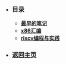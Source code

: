 <!-- 导航栏 -->

* ### 目录

    * [<b>最早的笔记</b>](/blog/study/老笔记/1_linux整理.md)
    * [<b>x86汇编</b>](/blog/study/x86汇编/1_8086CPU的设计.md)
    * [<b>riscv编程与实践</b>](/blog/study/riscv编程与实践/1_实验环境搭建.md)

* ### <a href="/#/">返回主页</a>